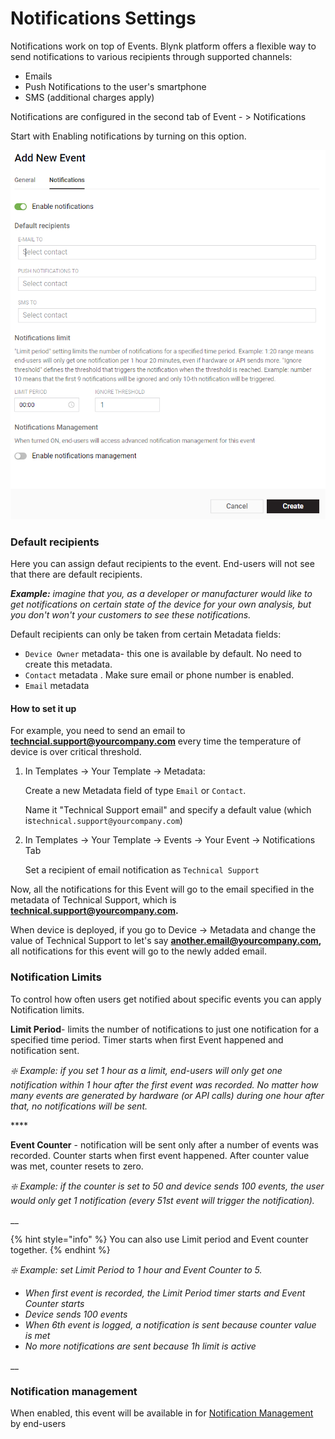 # Notifications Settings

Notifications work on top of Events. Blynk platform offers a flexible way to send notifications to various recipients through supported channels:

* Emails
* Push Notifications to the user's smartphone
* SMS \(additional charges apply\)

Notifications are configured in the second tab of Event - &gt; Notifications

Start with Enabling notifications by turning on this option.



![](../../../../.gitbook/assets/new_ev_notifspng.png)

### Default recipients

Here you can assign defaut recipients to the event. End-users will not see that there are default recipients.

_**Example:** imagine that you, as a developer or manufacturer would like to get notifications on certain state of the device for your own analysis, but you don't won't your customers to see these notifications._

Default recipients can only be taken from certain Metadata fields: 

* `Device Owner` metadata-  this one is available by default. No need to create this metadata.
* `Contact` metadata . Make sure email or phone number is enabled.
* `Email` metadata

#### How to set it up

For example, you need to send an email to **techncial.support@yourcompany.com** every time the temperature of device is over critical threshold.

1. In Templates -&gt; Your Template -&gt; Metadata:

   Create a new Metadata field of type `Email` or `Contact`.

   Name it "Technical Support email" and specify a default value \(which is`technical.support@yourcompany.com`\)

2. In Templates -&gt; Your Template -&gt; Events -&gt; Your Event -&gt; Notifications Tab

   Set a recipient of email notification as `Technical Support`

Now, all the notifications for this Event will go to the email specified in the metadata of Technical Support, which is **technical.support@yourcompany.com.** 

When device is deployed, if you go to Device -&gt; Metadata and change the value of Technical Support to let's say **another.email@yourcompany.com,** all notifications for this event will go to the newly added email.

### 

### Notification Limits

To control how often users get notified about specific events you can apply Notification limits.

**Limit Period**- limits the number of notifications to just one notification for a specified time period. Timer starts when first Event happened and notification sent.

_❇️ Example: if you set 1 hour as a limit, end-users will only get one notification within 1 hour after the first event was recorded. No matter how many events are generated by hardware \(or API calls\) during one hour after that, no notifications will be sent._

\*\*\*\*

**Event Counter** - notification will be sent only after a number of events was recorded. Counter starts when first event happened. After counter value was met, counter resets to zero. 

_❇️ Example: if the counter is set to 50 and device sends 100 events, the user would only get 1 notification \(every 51st event will trigger the notification\)._

\_\_

{% hint style="info" %}
You can also use Limit period and Event counter together.
{% endhint %}

_❇️ Example: set Limit Period to 1 hour and Event Counter to 5._

* _When first event is recorded, the Limit Period timer starts and Event Counter starts_
* _Device sends 100 events_
* _When 6th event is logged, a notification is sent because counter value is met_
* _No more notifications are sent because 1h limit is active_

\_\_

### Notification management

When enabled, this event will be available in for [Notification Management](../../../devices/notifications-settings.md#managing-notifications) by end-users













